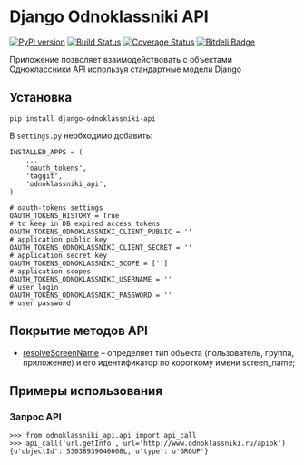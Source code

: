 Django Odnoklassniki API
========================

[![PyPI version](https://badge.fury.io/py/django-odnoklassniki-api.png)](http://badge.fury.io/py/django-odnoklassniki-api) [![Build Status](https://travis-ci.org/ramusus/django-odnoklassniki-api.png?branch=master)](https://travis-ci.org/ramusus/django-odnoklassniki-api) [![Coverage Status](https://coveralls.io/repos/ramusus/django-odnoklassniki-api/badge.png?branch=master)](https://coveralls.io/r/ramusus/django-odnoklassniki-api) [![Bitdeli Badge](https://d2weczhvl823v0.cloudfront.net/ramusus/django-odnoklassniki-api/trend.png)](https://bitdeli.com/free "Bitdeli Badge")

Приложение позволяет взаимодействовать с объектами Одноклассники API используя стандартные модели Django

Установка
---------

    pip install django-odnoklassniki-api

В `settings.py` необходимо добавить:

    INSTALLED_APPS = (
        ...
        'oauth_tokens',
        'taggit',
        'odnoklassniki_api',
    )

    # oauth-tokens settings
    OAUTH_TOKENS_HISTORY = True                                             # to keep in DB expired access tokens
    OAUTH_TOKENS_ODNOKLASSNIKI_CLIENT_PUBLIC = ''                           # application public key
    OAUTH_TOKENS_ODNOKLASSNIKI_CLIENT_SECRET = ''                           # application secret key
    OAUTH_TOKENS_ODNOKLASSNIKI_SCOPE = ['']                                 # application scopes
    OAUTH_TOKENS_ODNOKLASSNIKI_USERNAME = ''                                # user login
    OAUTH_TOKENS_ODNOKLASSNIKI_PASSWORD = ''                                # user password

Покрытие методов API
--------------------

* [resolveScreenName](http://vk.com/dev/resolveScreenName) – определяет тип объекта (пользователь, группа, приложение) и его идентификатор по короткому имени screen_name;

Примеры использования
---------------------

### Запрос API

    >>> from odnoklassniki_api.api import api_call
    >>> api_call('url.getInfo', url='http://www.odnoklassniki.ru/apiok')
    {u'objectId': 53038939046008L, u'type': u'GROUP'}
